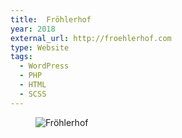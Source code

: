 ```yaml
---
title:  Fröhlerhof
year: 2018
external_url: http://froehlerhof.com
type: Website
tags:
  - WordPress
  - PHP
  - HTML
  - SCSS
---
```

<figure>
  <img src='{{ '/img/portfolio-froehlerhof.png' | prepend: site.baseurl }}' alt='Fröhlerhof' />
</figure>

<!--more-->
